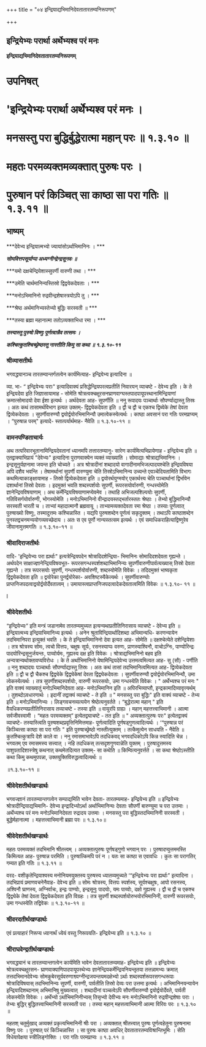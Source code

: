+++
title = "०४ इन्द्रियाद्यभिमानिदेवतातारतम्यनिरूपणम्"

+++


## इन्द्रियेभ्यः परार्था अर्थेभ्यश्व परं मनः

**इन्द्रियाद्यभिमानिदेवतातारतम्यनिरूपणम्**

# **उपनिषत्**

# '**इन्द्रियेभ्यः परार्था अर्थेभ्यश्व परं मनः ।**

# **मनसस्तु परा बुद्धिर्बुद्धेरात्मा महान् परः ॥ १.३.१० ॥**

# **महतः परमव्यक्तमव्यक्तात् पुरुषः परः ।**

# **पुरुषान परं किञ्चित् सा काष्ठा सा परा गतिः ॥ १.३.११ ॥**

## **भाष्यम्**

***देवेभ्य इन्द्रियात्मभ्यो ज्यायांसोऽर्थाभिमानिनः । ***

***सोमवित्तपसूर्याप्पा अध्यग्नीन्द्रेन्द्रसूनवः ॥***

***यमो दक्षचेन्द्रियेशास्सुपर्णी वारुणी तथा । ***

***उमेति चार्थमानिन्यस्तिस्रो द्विद्वयेकदेवताः । ***

***मनोऽभिमानिनो रुद्रवीन्द्रशेषास्त्रयोऽपि तु । ***

***श्रेष्ठ अर्थमानिभ्यस्तेभ्यो बुद्धिः सरस्वती ॥ ***

***तस्या ब्रह्मा महानात्मा ततोऽव्यक्ताभिधा रमा । ***

***तस्यास्तु पुरुषो विष्णुः पूर्णत्वान्नैव तत्समः ।***

***कश्चित्कुतश्चिच्छ्रेष्ठस्तु नास्तीति किमु सा कथा ॥ १.३.१०-११***

### **श्रीव्यासतीर्थः**

भगवद्ध्यानञ्च तारतम्यान्तर्गतत्वेन कार्यमित्याह- इन्द्रियेभ्य इत्यादिना ॥

व्या. भा- “ इन्द्रियेभ्यः पराः" इत्यादिवाक्यं प्रसिद्धेन्द्रियपरत्वप्रतीतिं निवारयन् व्याचष्टे - देवेभ्य इति । के ते इन्द्रियदेवा इति जिज्ञासायामाह - सोमेति श्रोत्रत्वक्चक्षूरसनघ्राणवाग्घस्तपादपायूपस्थानामिन्द्रियाणां क्रमात्सोमादयो देवा ईशा इत्यर्थः । अर्थदेवता आह- सुपर्णीति ॥ ननु रूपादयः पञ्चार्थाः सौपर्ण्याद्यास्तु तिस्रः । अतः कथं तासामर्थविभाग इत्यत उक्तम्- द्विद्व्येकदेवता इति ॥ द्वौ च द्वौ च एकश्च द्विब्येके तेषां देवता द्विव्येकदेवताः । सुपर्णीवारुण्यौ द्वयोर्द्वयोरभिमानिन्यौ उमात्वेकस्येत्यर्थः । काष्ठा अवसानं परा गतिः परमप्राप्यम् । “पुरुषान्न परम्" इत्यादे- स्तात्पर्यार्थमाह- नैवेति ॥ १.३.१०-११ ॥

### **वामनपण्डिताचार्यः**

अथ तत्परिवारभूतानामिन्द्रियदेवतानां ध्यानमपि तत्तारतम्यानु- सारेण कार्यमित्यभिप्रायेणाह - इन्द्रियेभ्य इति ॥ एतद्वाक्याभिप्रायं "देवेभ्यः" इत्यादिना पुराणवाक्येन व्यक्तं व्याख्याति । सोमाद्याः श्रोत्राद्यभिमानिनः । इन्द्रसूनुर्यज्ञनामा जयन्त इति चोच्यते । अत्र श्रोत्रादीनां शब्दादयो वागादीनामभिजल्पादयश्चेति इन्द्रियविषया अपि दशैव भवन्ति । तेषामर्थानां सुपर्णी वारुण्युमा चेति तिस्रोऽभिमानिन्य उच्यन्ते एवञ्चेदियतामिति विभागः कथमित्याकाङ्क्षायामाह - तिस्रो द्विव्येकदेवता इति ॥ द्वयोरर्थयुग्मयोर् एकार्थस्य चेति पञ्चार्थानां द्विर्भावेन दशार्थानां तिस्रो देवताः । इदमुक्तं भवति शब्दस्पर्शयोः सुपर्णी, रूपरसयोर्वारुणी, गन्धस्योमेति ज्ञानेन्द्रियविषयाणाम् । अथ कर्मेन्द्रियविषयाणामप्येवमेव । तथाहि अभिजल्पशिल्पयोः सुपर्णी, गतिविसर्गयोर्वारुणी, भोगस्योमेति । मनोऽभिमानिनो वीन्द्रादयस्तद्भर्तारस्ततः श्रेष्ठाः । तेभ्यो बुद्धिमानिन्यौ सरस्वती भारती च । ताभ्यां महादात्मानौ ब्रह्मवायू । ताभ्यामव्यक्तदेवता रमा श्रेष्ठा । तस्याः पूर्णत्वात् पुरुषाख्यो विष्णुः, तस्मादुत्तमः कश्चिन्नास्ति । यद्यपि पुरुषशब्देन पूर्णत्वं सकृदुक्तम् । तथाऽपि काष्ठाशब्देन पुनस्तद्वचनमन्ययोगव्यवच्छेदाय । अतः स एव पूर्णो नान्यस्तत्सम इत्यर्थः । एवं समाधिकराहित्याद्विष्णुरेव जीवानामुत्तमगतिः ॥ १.३.१०-११ ॥

### **श्रीवादिराजतीर्थः**

वादि- 'इन्द्रियेभ्यः परा ह्यर्थाः" इत्यत्रेन्द्रियपदेन श्रोत्रादिदशेन्द्रिया- भिमानिनः सोमादिदशदेवता गृह्यन्ते । अर्थपदेन साक्षाज्ज्ञानेन्द्रियविषयभूत- रूपरसगन्धस्पर्शशब्दाभिमानिन्यः सुपर्णीवारुणीपार्वत्यख्यास् तिस्रो देवता गृह्यन्ते । तत्र रूपरसयोः सुपर्णी, गन्धस्पर्शयोर्वारुणी, शब्दस्योमेति विवेकः । तदिदमुक्तं भाष्यकृता द्विद्वयेकदेवता इति ॥ द्वयोरेका पुनर्द्वयोरेका- अवशिष्टस्यैकेत्यर्थः । सुपर्णीवारुण्योः प्राप्तनिजपदत्वाद्वयोर्द्वयोर्देवतात्वम् । उमायास्त्वप्राप्तनिजपदत्वादेकदेवतात्वमिति विवेकः ॥ १.३.१०- ११ ॥

I

### **श्रीवेदेशतीर्थः**

“इन्द्रियेभ्यः” इति मन्त्रं जडानामेव तारतम्यमुच्यत इत्यन्यथाप्रतीतिनिरासाय व्याचष्टे - देवेभ्य इति ॥ इन्द्रियात्मभ्य इन्द्रियाभिमानिभ्य इत्यर्थः । अनेन श्रुताविन्द्रियार्थादिशब्दा अभिमान्यधि- करणन्यायेन तदभिमानिपरा इत्युक्तं भवति । के ते इन्द्रियाभिमानिनो देवा इत्यत आह- सोमेति ॥ दक्षश्चेत्येते दशेन्द्रियेशाः । तत्र श्रोत्रस्य सोमः, त्वचो वित्तपः, चक्षुषः सूर्यः, रसनस्याप्पः वरुणः, प्राणस्याश्विनौ, वाचोऽग्निः, पाण्योरिन्द्रः पादयोरिन्द्रसूनुर्जयन्तः, पाय्वोर्यमः, गुह्यस्य दक्ष इति विवेकः । श्रोत्राद्यभिमानिनो बहव इति अन्यत्रान्यथोक्तावप्यविरोधः । के ते अर्थाभिमानिनो येषामिन्द्रियदेवेभ्य उत्तमत्वमित्यत आह- सु (सौ) - पर्णीति ॥ ननु शब्दादयः पञ्चार्थाः सौपर्ण्याद्यास्तु तिस्रः । अतः कथं तासां तदभिमानित्वमित्यत आह- द्विव्येकदेवता इति ॥ द्वौ च द्वौ चैकश्च द्विद्व्येके द्विद्व्येकेषां देवता द्विद्व्येकदेवताः । सुपर्णीवारुण्यौ द्वयोर्द्वयोरभिमानिन्यौ, उमा त्वेकस्येत्यर्थः । तत्र सुपर्णीशब्दस्पर्शयोः, वारुणी रूपरसयोः, उमा गन्धस्येति विवेकः । " अर्थेभ्यश्च परं मनः " इति वाक्यं व्याख्यातुं मनोऽभिमानिदेवता आह- मनोऽभिमानिन इति ॥ अपिरभिव्याप्तौ, इन्द्रकामादिव्यावृत्त्यर्थम् । तुशब्दोऽवधारणार्थः । इदानीं तद्वाक्यं व्याचष्टे - ते इति ॥ " मनसस्तु परा बुद्धिः" इति वाक्यं व्याचष्टे - तेभ्य इति ॥ मनोऽभिमानिभ्यः । लिङ्गवचनव्यत्ययेन श्रेष्ठेत्यनुवर्तते । “बुद्धेरात्मा महान् " इति वैयधिकरण्यप्रतीतिनिरासाय तव्याचष्टे - तस्या इति ॥ वायुरपि ग्राह्यः ।
महान् महत्तत्त्वाभिमानी । आत्मा सर्वजीवस्वामी । “महतः परमव्यक्तम्” इत्येतद्व्याचष्टे - तत इति ॥ " अव्यक्तात्पुरुषः परः" इत्येतद्वाक्यं व्याचष्टे- तस्यास्त्विति पुरुषशब्दप्रवृत्तिनिमित्तमाह- पूर्णत्वादिति पूर्णषड्गुणत्वादित्यर्थः । ‘“पुरुषान्न परं किञ्चित्सा काष्ठा सा परा गतिः " इति पुरुषाच्छ्रेष्ठो नास्तीत्युक्तम् । तत्कैमुत्येन साधयति - नैवेति ॥ कुतश्चित्कुत्रापि देशे काले वा । ननु रमासमाभावेऽपि तदधिकवद् भगवदधिकोऽपि किन्न स्यादिति चेन्न । भगवतम् एव रमासमस्य सत्त्वात् । नहि तदधिकस् तत्सदृशगुणवान्नेति युक्तम् । पुरुषादुत्तमस्य पाशुपतादिशास्त्रेषु कथनात् कथमेतदित्यत उक्तम्- सा कथेति ॥ किम्वित्यनुवर्त्तते । सा कथा श्रेष्ठोऽस्तीति कथा किमु कथमुपपन्ना, उक्तयुक्तिविरुद्धत्वादित्यर्थः ॥

॥१.३.१०-११ ॥

### **श्रीवेदेशतीर्थखण्डार्थः**

भगवज्ज्ञानं तारतम्यान्तगत्वेन सम्पाद्यमिति भावेन देवता- तारतम्यमाह- इन्द्रियेभ्य इति ॥ इन्द्रियेभ्यः श्रोत्रादीन्द्रियाद्यभिमानि- देवेभ्य इन्द्रादिभ्योऽर्था अर्थाभिमानिन्यः देवताः सौपर्णी बारुण्युमा च परा उत्तमाः । अर्थेभ्यश्च परं मनः मनोऽभिमानिदेवता रुद्रादय उत्तमाः । मनसस्तु परा बुद्धिस्तदभिमानिनी सरस्वती । बुद्धेर्महानात्मा । महत्तत्त्वाभिमानी ब्रह्मा परः ॥ १.३.१०॥

### **श्रीवेदेशतीर्थखण्डार्थः**

महतः परमव्यक्तं तदभिमानि श्रीतत्त्वम् । अव्यक्तात्पुरुषः पूर्णषड्गुणो भगवान् परः । पुरुषादप्युत्तममस्ति किमित्यत आह- पुरुषान्न परमिति । पुरुषात्किमपि परं न । यतः सा काष्ठा स एवावधिः । कुतः सा परागतिर् गम्यत इति गतिः ॥ १.३.११ ॥

वरद- वशीकृतेन्द्रियाश्वस्य मनोनियमयुक्तस्य पुरुषस्य ध्यातव्यमुच्यते ‘“इन्द्रियेभ्यः परा ह्यर्थाः” इत्यादिना । तदभिप्रायं प्रमाणवचनेनैवाह- देवेभ्य इति ॥ सोमः श्रोत्रस्य, वित्तपः स्पर्शस्य, सूर्यश्चक्षुषः, आपो रसनस्य, अश्विनौ घ्राणस्य, अग्निर्वाचः, इन्द्रः पाण्योः, इन्द्रसूनुः पादयोः, यमः पाय्वोः, दक्षो गुह्यस्य । द्वौ च द्वौ च एकश्च द्विद्व्येके तेषां देवता द्विद्व्येकदेवता इति विग्रहः । तत्र सुपर्णी शब्दस्पर्शयोरुभयोरभिमानिनी, वारुणी रूपरसयोः, उमा गन्धस्येति तद्विवेकः ॥ १.३.१०-११ ॥

### **श्रीवरदतीर्थखण्डार्थः**

एवं प्रत्याहारं निरूप्य ध्यानार्थं ध्येयं वस्तु निरूपयति- इन्द्रियेभ्य इति ॥ १.३.१० ॥

### **श्रीराघवेन्द्रतीर्थखण्डार्थः**

भगवद्ध्यानं च तारतम्यान्तगत्वेन कार्यमिति भावेन देवतातारतम्यमाह- इन्द्रियेभ्य इति ॥ इन्द्रियेभ्यः श्रोत्रत्वक्चक्षूरसन- घ्राणवाक्पाणिपादपायूपस्थेभ्यः ज्ञानेन्द्रियकर्मेन्द्रियनियन्तृतया तत्तन्नामभ्यः क्रमात् तत्तदभिमानदेवेभ्यः सोमकुबेरसूर्यवरुणाश्व्यग्नीन्द्रजयन्तयमदक्षेभ्यो ऽर्थाः शब्दस्पर्शरूपरसगन्धरूपाः श्रोत्रादिविषयास् तदभिमानिन्यः सुपर्णी, वारुणी, पार्वतीति तिस्रो देव्यः परा उत्तमा इत्यर्थः । अभिमानिनयन्यायेन इन्द्रियादिशब्दानाम् अभिमानिषु मुख्यत्वात् । शब्दादीनां पञ्चत्वेऽपि सौपर्णीवारुण्यौ द्वयोर्द्वयोर्देवते, पार्वती त्वेकस्येति विवेकः । अर्थेभ्यो ऽर्थाभिमानिनीभ्यस् तिसृभ्यो देवीभ्यः मनः मनोऽभिमानिनो रुद्रवीन्द्रशेषाः पराः । तेभ्यः बुद्धिर् बुद्धितत्त्वाभिमानिनी सरस्वती परा । तस्या महान् महत्तत्वाभिमानी आत्मा विरिवः परः ॥ १.३.१० ॥

महतश् चतुर्मुखाद् अव्यक्तं प्रकृत्यभिमानिनी श्रीः परा । अव्यक्तात् श्रीतत्त्वात् पुरुषः पूर्णत्वहेतुना पुरुषनामा विष्णुः परः । पुरुषात् परं किञ्चिन्नास्ति । सा पुरुषः काष्ठा अवधिर् देवतातारतम्यविश्रान्तिभूमिः । सेति विधेयापेक्षया स्त्रीलिङ्गोक्तिः । परा गतिः परमप्राप्यः ॥ १.३.११ ॥

